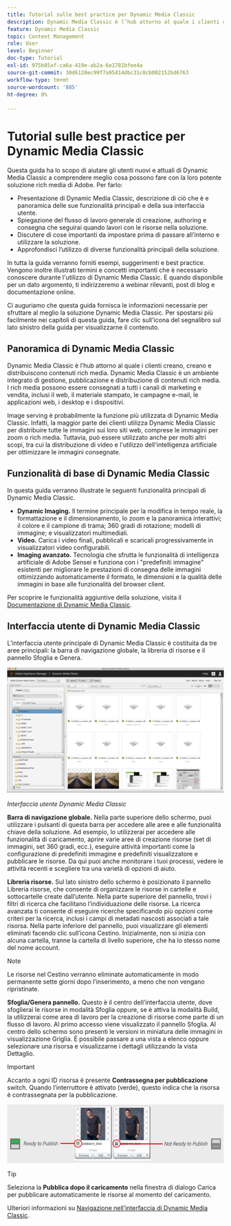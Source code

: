 ```yaml
---
title: Tutorial sulle best practice per Dynamic Media Classic
description: Dynamic Media Classic è l’hub attorno al quale i clienti creano, creano e distribuiscono contenuti rich media. Questo tutorial sulle best practice è stato creato per aiutare gli utenti nuovi e attuali di Dynamic Media Classic a comprendere meglio cosa possono fare con questa potente soluzione rich media di Adobe. In questa sezione imparerai cos’è Dynamic Media Classic e ne vedrai le funzionalità di base e l’interfaccia utente.
feature: Dynamic Media Classic
topic: Content Management
role: User
level: Beginner
doc-type: Tutorial
exl-id: 975b85af-ca6a-419e-ab2a-6e1781bfee4a
source-git-commit: 30d6120ec99f7a95414dbc31c0cb002152bd6763
workflow-type: tm+mt
source-wordcount: '885'
ht-degree: 0%

---
```


# Tutorial sulle best practice per Dynamic Media Classic

Questa guida ha lo scopo di aiutare gli utenti nuovi e attuali di Dynamic Media Classic a comprendere meglio cosa possono fare con la loro potente soluzione rich media di Adobe. Per farlo:

- Presentazione di Dynamic Media Classic, descrizione di ciò che è e panoramica delle sue funzionalità principali e della sua interfaccia utente.
- Spiegazione del flusso di lavoro generale di creazione, authoring e consegna che seguirai quando lavori con le risorse nella soluzione.
- Discutere di cose importanti da impostare prima di passare all’interno e utilizzare la soluzione.
- Approfondisci l’utilizzo di diverse funzionalità principali della soluzione.

In tutta la guida verranno forniti esempi, suggerimenti e best practice. Vengono inoltre illustrati termini e concetti importanti che è necessario conoscere durante l&#39;utilizzo di Dynamic Media Classic. E quando disponibile per un dato argomento, ti indirizzeremo a webinar rilevanti, post di blog e documentazione online.

Ci auguriamo che questa guida fornisca le informazioni necessarie per sfruttare al meglio la soluzione Dynamic Media Classic. Per spostarsi più facilmente nei capitoli di questa guida, fare clic sull&#39;icona del segnalibro sul lato sinistro della guida per visualizzarne il contenuto.

## Panoramica di Dynamic Media Classic

Dynamic Media Classic è l’hub attorno al quale i clienti creano, creano e distribuiscono contenuti rich media. Dynamic Media Classic è un ambiente integrato di gestione, pubblicazione e distribuzione di contenuti rich media. I rich media possono essere consegnati a tutti i canali di marketing e vendita, inclusi il web, il materiale stampato, le campagne e-mail, le applicazioni web, i desktop e i dispositivi.

Image serving è probabilmente la funzione più utilizzata di Dynamic Media Classic. Infatti, la maggior parte dei clienti utilizza Dynamic Media Classic per distribuire tutte le immagini sui loro siti web, comprese le immagini per zoom o rich media. Tuttavia, può essere utilizzato anche per molti altri scopi, tra cui la distribuzione di video e l&#39;utilizzo dell&#39;intelligenza artificiale per ottimizzare le immagini consegnate.

## Funzionalità di base di Dynamic Media Classic

In questa guida verranno illustrate le seguenti funzionalità principali di Dynamic Media Classic.

- **Dynamic Imaging.** Il termine principale per la modifica in tempo reale, la formattazione e il dimensionamento, lo zoom e la panoramica interattivi; il colore e il campione di trama; 360 gradi di rotazione; modelli di immagine; e visualizzatori multimediali.
- **Video.** Carica i video finali, pubblicali e scaricali progressivamente in visualizzatori video configurabili.
- **Imaging avanzato.** Tecnologia che sfrutta le funzionalità di intelligenza artificiale di Adobe Sensei e funziona con i &quot;predefiniti immagine&quot; esistenti per migliorare le prestazioni di consegna delle immagini ottimizzando automaticamente il formato, le dimensioni e la qualità delle immagini in base alle funzionalità del browser client.

Per scoprire le funzionalità aggiuntive della soluzione, visita il [Documentazione di Dynamic Media Classic](https://experienceleague.adobe.com/docs/dynamic-media-classic/using/intro/introduction.html).

## Interfaccia utente di Dynamic Media Classic

L’interfaccia utente principale di Dynamic Media Classic è costituita da tre aree principali: la barra di navigazione globale, la libreria di risorse e il pannello Sfoglia e Genera.

![immagine](assets/overview/overview-dmc-ui-ew.png)

_Interfaccia utente Dynamic Media Classic_

**Barra di navigazione globale.** Nella parte superiore dello schermo, puoi utilizzare i pulsanti di questa barra per accedere alle aree e alle funzionalità chiave della soluzione. Ad esempio, lo utilizzerai per accedere alle funzionalità di caricamento, aprire varie aree di creazione risorse (set di immagini, set 360 gradi, ecc.), eseguire attività importanti come la configurazione di predefiniti immagine e predefiniti visualizzatore e pubblicare le risorse. Da qui puoi anche monitorare i tuoi processi, vedere le attività recenti e scegliere tra una varietà di opzioni di aiuto.

**Libreria risorse.** Sul lato sinistro dello schermo è posizionato il pannello Libreria risorse, che consente di organizzare le risorse in cartelle e sottocartelle create dall’utente. Nella parte superiore del pannello, trovi i filtri di ricerca che facilitano l’individuazione delle risorse. La ricerca avanzata ti consente di eseguire ricerche specificando più opzioni come criteri per la ricerca, inclusi i campi di metadati nascosti associati a tale risorsa. Nella parte inferiore del pannello, puoi visualizzare gli elementi eliminati facendo clic sull’icona Cestino. Inizialmente, non si inizia con alcuna cartella, tranne la cartella di livello superiore, che ha lo stesso nome del nome account.

>[!NOTE]
>
>Le risorse nel Cestino verranno eliminate automaticamente in modo permanente sette giorni dopo l’inserimento, a meno che non vengano ripristinate.

**Sfoglia/Genera pannello.** Questo è il centro dell’interfaccia utente, dove sfoglierai le risorse in modalità Sfoglia oppure, se è attiva la modalità Build, la utilizzerai come area di lavoro per la creazione di risorse come parte di un flusso di lavoro. Al primo accesso viene visualizzato il pannello Sfoglia. Al centro dello schermo sono presenti le versioni in miniatura delle immagini in visualizzazione Griglia. È possibile passare a una vista a elenco oppure selezionare una risorsa e visualizzarne i dettagli utilizzando la vista Dettaglio.

>[!IMPORTANT]
>
>Accanto a ogni ID risorsa è presente **Contrassegna per pubblicazione** switch. Quando l’interruttore è attivato (verde), questo indica che la risorsa è contrassegnata per la pubblicazione.

![immagine](assets/overview/overview-mark-for-publish.png)

>[!TIP]
>
>Seleziona la **Pubblica dopo il caricamento** nella finestra di dialogo Carica per pubblicare automaticamente le risorse al momento del caricamento.

Ulteriori informazioni su [Navigazione nell’interfaccia di Dynamic Media Classic](https://experienceleague.adobe.com/docs/dynamic-media-classic/using/getting-started/navigation-basics.html).
